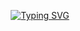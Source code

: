 <div align="center">

[![Typing SVG](https://readme-typing-svg.demolab.com?font=Roboto+Condensed&weight=900&size=30&letterSpacing=letter-spacing%3A+0.2rem&duration=6000&pause=1000&color=44F7DF&center=true&width=440&lines=Welcome+to+HuaHungy's+page!!!;Witness+AI%2BRobot+Engineer%E2%80%98s+Growth)](https://git.io/typing-svg)

</div>
